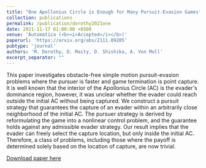 ```yaml
---
title: "One Apollonius Circle is Enough for Many Pursuit-Evasion Games"
collection: publications
permalink: /publication/dorothy2021one
date: 2021-11-17 01:00:00 +0500
venue: 'Automatica (<b><i>Accepted</i></b>)'
paperurl: 'https://arxiv.org/abs/2111.09205'
pubtype: 'journal'
authors: 'M. Dorothy, D. Maity, D. Shishika, A. Von Moll'
excerpt_separator: ""
---
```

This paper investigates obstacle-free simple motion pursuit-evasion problems where the pursuer is faster and game termination is point capture. It is well known that the interior of the Apollonius Circle (AC) is the evader&apos;s dominance region, however, it was unclear whether the evader could reach outside the initial AC without being captured. We construct a pursuit strategy that guarantees the capture of an evader within an arbitrarily close neighborhood of the initial AC. The pursuer strategy is derived by reformulating the game into a nonlinear control problem, and the guarantee holds against any admissible evader strategy. Our result implies that the evader can freely select the capture location, but only inside the initial AC. Therefore, a class of problems, including those where the payoff is determined solely based on the location of capture, are now trivial.

[Download paper here](https://arxiv.org/abs/2111.09205)
